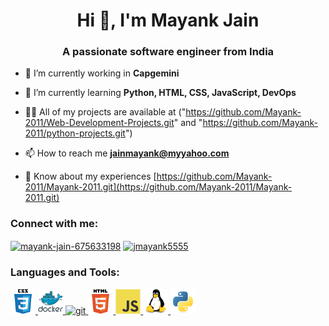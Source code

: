 <h1 align="center">Hi 👋, I'm Mayank Jain</h1>
<h3 align="center">A passionate software engineer from India</h3>

- 🔭 I’m currently working in **Capgemini**

- 🌱 I’m currently learning **Python, HTML, CSS, JavaScript, DevOps**

- 👨‍💻 All of my projects are available at ("https://github.com/Mayank-2011/Web-Development-Projects.git" and "https://github.com/Mayank-2011/python-projects.git")

- 📫 How to reach me **jainmayank@myyahoo.com**

- 📄 Know about my experiences [https://github.com/Mayank-2011/Mayank-2011.git](https://github.com/Mayank-2011/Mayank-2011.git)

<h3 align="left">Connect with me:</h3>
<p align="left">
<a href="https://linkedin.com/in/mayank-jain-675633198" target="blank"><img align="center" src="https://raw.githubusercontent.com/rahuldkjain/github-profile-readme-generator/master/src/images/icons/Social/linked-in-alt.svg" alt="mayank-jain-675633198" height="30" width="40" /></a>
<a href="https://www.hackerrank.com/jmayank5555" target="blank"><img align="center" src="https://raw.githubusercontent.com/rahuldkjain/github-profile-readme-generator/master/src/images/icons/Social/hackerrank.svg" alt="jmayank5555" height="30" width="40" /></a>
</p>

<h3 align="left">Languages and Tools:</h3>
<p align="left"> <a href="https://www.w3schools.com/css/" target="_blank" rel="noreferrer"> <img src="https://raw.githubusercontent.com/devicons/devicon/master/icons/css3/css3-original-wordmark.svg" alt="css3" width="40" height="40"/> </a> <a href="https://www.docker.com/" target="_blank" rel="noreferrer"> <img src="https://raw.githubusercontent.com/devicons/devicon/master/icons/docker/docker-original-wordmark.svg" alt="docker" width="40" height="40"/> </a> <a href="https://git-scm.com/" target="_blank" rel="noreferrer"> <img src="https://www.vectorlogo.zone/logos/git-scm/git-scm-icon.svg" alt="git" width="40" height="40"/> </a> <a href="https://www.w3.org/html/" target="_blank" rel="noreferrer"> <img src="https://raw.githubusercontent.com/devicons/devicon/master/icons/html5/html5-original-wordmark.svg" alt="html5" width="40" height="40"/> </a> <a href="https://developer.mozilla.org/en-US/docs/Web/JavaScript" target="_blank" rel="noreferrer"> <img src="https://raw.githubusercontent.com/devicons/devicon/master/icons/javascript/javascript-original.svg" alt="javascript" width="40" height="40"/> </a> <a href="https://www.linux.org/" target="_blank" rel="noreferrer"> <img src="https://raw.githubusercontent.com/devicons/devicon/master/icons/linux/linux-original.svg" alt="linux" width="40" height="40"/> </a> <a href="https://www.python.org" target="_blank" rel="noreferrer"> <img src="https://raw.githubusercontent.com/devicons/devicon/master/icons/python/python-original.svg" alt="python" width="40" height="40"/> </a> </p>
